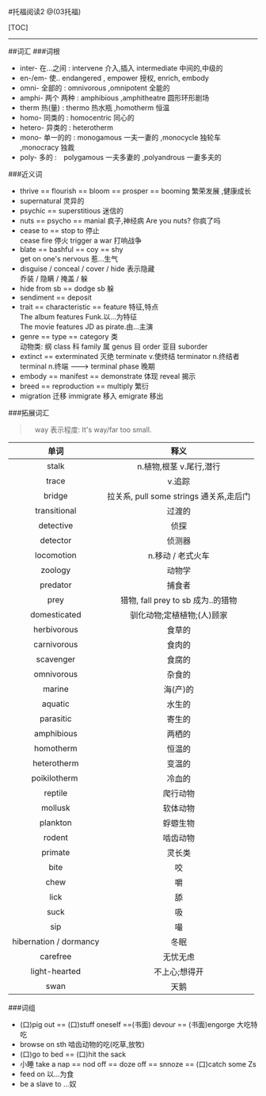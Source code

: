 #托福阅读2
@(03托福)

[TOC]

------
##词汇
###词根
* inter- 在...之间 : intervene 介入,插入  intermediate 中间的,中级的
* en-/em- 使.. endangered , empower 授权, enrich, embody
* omni- 全部的 : omnivorous ,omnipotent 全能的
* amphi- 两个 两种 : amphibious ,amphitheatre 圆形环形剧场
* therm 热(量) : thermo 热水瓶 ,homotherm 恒温
* homo- 同类的 : homocentric 同心的
* hetero- 异类的 : heterotherm
* mono- 单一的的 : monogamous 一夫一妻的 ,monocycle 独轮车 ,monocracy 独裁
* poly- 多的 :　polygamous 一夫多妻的 ,polyandrous 一妻多夫的

###近义词

* thrive == flourish == bloom == prosper == booming 繁荣发展 ,健康成长
* supernatural 灵异的 
* psychic == superstitious 迷信的
* nuts == psycho == manial 疯子,神经病
  Are you nuts? 你疯了吗  
* cease to == stop to 停止  
  cease fire 停火  trigger a war 打响战争
* blate == bashful == coy == shy  
  get on one's nervous 惹...生气
* disguise / conceal / cover / hide 表示隐藏  
  乔装 / 隐瞒 / 掩盖 / 躲 
* hide from sb == dodge sb 躲
* sendiment == deposit
* trait == characteristic == feature 特征,特点  
  The album features Funk.以...为特征  
  The movie features JD as pirate.由...主演
* genre == type == category 类  
  动物类: 纲 class 科 family 属 genus 目 order 亚目 suborder  
* extinct == exterminated 灭绝
  terminate v.使终结
  terminator n.终结者
  terminal n.终端  ---> terminal phase 晚期
* embody == manifest == demonstrate 体现 
  reveal 揭示 
* breed == reproduction == multiply 繁衍
* migration 迁移 immigrate 移入 emigrate 移出
   

###拓展词汇

>　way 表示程度: It's way/far too small.

| 单词 | 释义 |
| :-: | :-: |
| stalk | n.植物,根茎 v.尾行,潜行 |
| trace | v.追踪 |
| bridge | 拉关系, pull some strings 通关系,走后门 |
| transitional | 过渡的 |
| detective | 侦探 |
| detector | 侦测器 |
| locomotion | n.移动 / 老式火车 |
| zoology | 动物学 |
| predator | 捕食者 |
| prey | 猎物, fall prey to sb 成为..的猎物 |
| domesticated | 驯化动物;定植植物;(人)顾家 |
| herbivorous | 食草的 |
| carnivorous | 食肉的 |
| scavenger | 食腐的 |
| omnivorous | 杂食的 |
| marine | 海(产)的 |
| aquatic | 水生的 |
| parasitic | 寄生的 |
| amphibious | 两栖的 |
| homotherm | 恒温的 |
| heterotherm | 变温的 |
| poikilotherm  | 冷血的 |
| reptile | 爬行动物 |
| mollusk | 软体动物 |
| plankton | 蜉蝣生物 |
| rodent | 啮齿动物 |
| primate | 灵长类 |
| bite | 咬 |
| chew | 嚼 |
| lick | 舔 |
| suck | 吸 |
| sip  | 嘬 |
| hibernation / dormancy | 冬眠 |
| carefree | 无忧无虑 |
| light-hearted | 不上心;想得开 |
| swan | 天鹅 |


###词组
* (口)pig out == (口)stuff oneself ==(书面) devour == (书面)engorge 大吃特吃
* browse on sth 啮齿动物的吃(吃草,放牧)
* (口)go to bed == (口)hit the sack
* 小睡 take a nap == nod off == doze off == snnoze == (口)catch some Zs
* feed on 以...为食
* be a slave to ...奴









